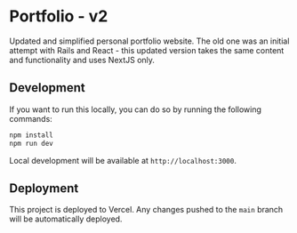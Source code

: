# Portfolio - v2

Updated and simplified personal portfolio website. The old one was an initial attempt with Rails and React - this updated version takes the same content and functionality and uses NextJS only.

## Development

If you want to run this locally, you can do so by running the following commands:

```bash
npm install
npm run dev
```

Local development will be available at `http://localhost:3000`.

## Deployment

This project is deployed to Vercel. Any changes pushed to the `main` branch will be automatically deployed.
